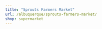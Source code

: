 ```yaml
---
title: "Sprouts Farmers Market"
url: /albuquerque/sprouts-farmers-market/
shop: supermarket
---
```


